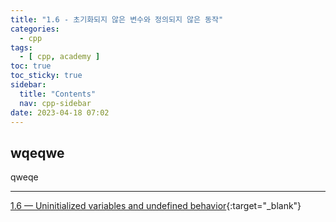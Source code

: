 ```yaml
---
title: "1.6 - 초기화되지 않은 변수와 정의되지 않은 동작"
categories:
  - cpp
tags:
  - [ cpp, academy ]
toc: true
toc_sticky: true
sidebar:
  title: "Contents"
  nav: cpp-sidebar
date: 2023-04-18 07:02
---
```


## wqeqwe

qweqe

---

[1.6 — Uninitialized variables and undefined behavior](https://www.learncpp.com/cpp-tutorial/uninitialized-variables-and-undefined-behavior/){:target="_blank"}


<!--

<div class="notice--info" markdown="1">
<span class="notice-title">
**TITLE**
</span>

BODY
</div>

-->